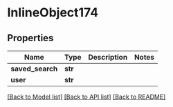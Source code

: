 # InlineObject174

## Properties
Name | Type | Description | Notes
------------ | ------------- | ------------- | -------------
**saved_search** | **str** |  | 
**user** | **str** |  | 

[[Back to Model list]](../README.md#documentation-for-models) [[Back to API list]](../README.md#documentation-for-api-endpoints) [[Back to README]](../README.md)


